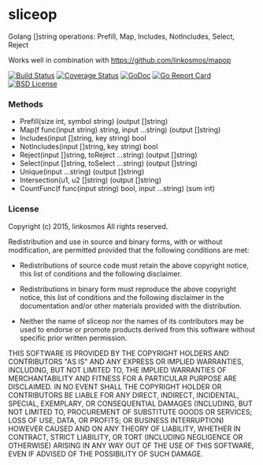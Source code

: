 # sliceop

Golang []string operations: Prefill, Map, Includes, NotIncludes, Select, Reject

Works well in combination with https://github.com/linkosmos/mapop

[![Build Status](https://travis-ci.org/linkosmos/sliceop.svg?branch=master)](https://travis-ci.org/linkosmos/sliceop)
[![Coverage Status](https://coveralls.io/repos/github/linkosmos/sliceop/badge.svg?branch=master)](https://coveralls.io/github/linkosmos/sliceop?branch=master)
[![GoDoc](http://godoc.org/github.com/linkosmos/sliceop?status.svg)](http://godoc.org/github.com/linkosmos/sliceop)
[![Go Report Card](http://goreportcard.com/badge/linkosmos/sliceop)](http://goreportcard.com/report/linkosmos/sliceop)
[![BSD License](http://img.shields.io/badge/license-BSD-blue.svg)](http://opensource.org/licenses/BSD-3-Clause)

### Methods
 - Prefill(size int, symbol string) (output []string)
 - Map(f func(input string) string, input ...string) (output []string)
 - Includes(input []string, key string) bool
 - NotIncludes(input []string, key string) bool
 - Reject(input []string, toReject ...string) (output []string)
 - Select(input []string, toSelect ...string) (output []string)
 - Unique(input ...string) (output []string)
 - Intersection(u1, u2 []string) (output []string)
 - CountFunc(f func(input string) bool, input ...string) (sum int)

### License

Copyright (c) 2015, linkosmos
All rights reserved.

Redistribution and use in source and binary forms, with or without
modification, are permitted provided that the following conditions are met:

* Redistributions of source code must retain the above copyright notice, this
  list of conditions and the following disclaimer.

* Redistributions in binary form must reproduce the above copyright notice,
  this list of conditions and the following disclaimer in the documentation
  and/or other materials provided with the distribution.

* Neither the name of sliceop nor the names of its
  contributors may be used to endorse or promote products derived from
  this software without specific prior written permission.

THIS SOFTWARE IS PROVIDED BY THE COPYRIGHT HOLDERS AND CONTRIBUTORS "AS IS"
AND ANY EXPRESS OR IMPLIED WARRANTIES, INCLUDING, BUT NOT LIMITED TO, THE
IMPLIED WARRANTIES OF MERCHANTABILITY AND FITNESS FOR A PARTICULAR PURPOSE ARE
DISCLAIMED. IN NO EVENT SHALL THE COPYRIGHT HOLDER OR CONTRIBUTORS BE LIABLE
FOR ANY DIRECT, INDIRECT, INCIDENTAL, SPECIAL, EXEMPLARY, OR CONSEQUENTIAL
DAMAGES (INCLUDING, BUT NOT LIMITED TO, PROCUREMENT OF SUBSTITUTE GOODS OR
SERVICES; LOSS OF USE, DATA, OR PROFITS; OR BUSINESS INTERRUPTION) HOWEVER
CAUSED AND ON ANY THEORY OF LIABILITY, WHETHER IN CONTRACT, STRICT LIABILITY,
OR TORT (INCLUDING NEGLIGENCE OR OTHERWISE) ARISING IN ANY WAY OUT OF THE USE
OF THIS SOFTWARE, EVEN IF ADVISED OF THE POSSIBILITY OF SUCH DAMAGE.
